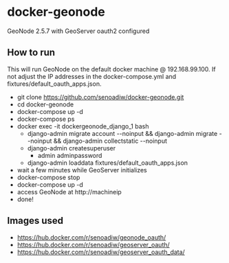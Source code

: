 # docker-geonode

GeoNode 2.5.7 with GeoServer oauth2 configured

## How to run

This will run GeoNode on the default docker machine @ 192.168.99.100. If not adjust the IP addresses in the docker-compose.yml and fixtures/default_oauth_apps.json.

* git clone https://github.com/senoadiw/docker-geonode.git
* cd docker-geonode
* docker-compose up -d
* docker-compose ps
* docker exec -it dockergeonode_django_1 bash
    * django-admin migrate account --noinput && django-admin migrate --noinput && django-admin collectstatic --noinput
    * django-admin createsuperuser
        * admin adminpassword
    * django-admin loaddata fixtures/default_oauth_apps.json
* wait a few minutes while GeoServer initializes
* docker-compose stop
* docker-compose up -d
* access GeoNode at http://machineip
* done!

## Images used

* https://hub.docker.com/r/senoadiw/geonode_oauth/
* https://hub.docker.com/r/senoadiw/geoserver_oauth/
* https://hub.docker.com/r/senoadiw/geoserver_oauth_data/
